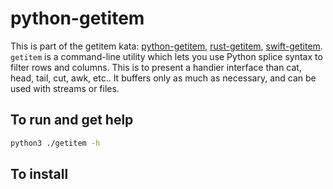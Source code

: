 # python-getitem

This is part of the getitem kata: [python-getitem](https://github.com/algal/python-getitem),  [rust-getitem](<https://github.com/algal/rust-getitem>), [swift-getitem](<https://github.com/algal/swift-getitem>). `getitem` is a command-line utility which lets you use Python splice syntax to filter rows and columns. This is to present a handier interface than cat, head, tail, cut, awk, etc.. It buffers only as much as necessary, and can be used with streams or files.

## To run and get help

```sh
python3 ./getitem -h
```

## To install



